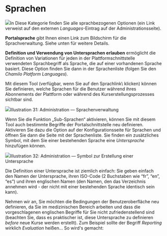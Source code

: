 
# Sprachen

![](../../../../.gitbook/assets/graficos7%20%285%29.png)In Diese Kategorie finden Sie alle sprachbezogenen Optionen \(ein Link verweist auf den externen _Languages_-Eintrag auf der Administrationsseite\).

**Portalsprache** gibt Ihnen einen Link zum Bildschirm für die Sprachverwaltung. Siehe unten für weitere Details.

**Definition und Verwendung von Untersprachen erlauben** ermöglicht die Definition von Variationen für jeden in der Plattformschnittstelle verwendeten Sprachbegriff als Sprache, die auf einer vorhandenen Sprache basiert. Diese Option finden Sie dann in der Sprachenliste \(folgen Sie den _Chamilo Platform Languages_\).

Mit diesem Tool \(verfügbar, wenn Sie auf den Sprachlink\ klicken) können Sie definieren, welche Sprachen für die Benutzer während ihres Abonnements der Plattform oder während des Kurserstellungsprozesses sichtbar sind.

![](../../../../.gitbook/assets/langue%20%283%29.png)Illustration 31: Administration — Sprachenverwaltung

Wenn Sie die Funktion „Sub-Sprachen“ aktivieren, können Sie mit diesem Tool auch bestimmte Begriffe der Portalschnittstelle neu definieren. Aktivieren Sie dazu die Option auf der Konfigurationsseite für Sprachen und öffnen Sie dann die Seite mit der Sprachenliste. Sie finden ein zusätzliches Symbol, mit dem Sie einer bestehenden Sprache eine _Untersprache_ hinzufügen können.

![](../../../../.gitbook/assets/graficos37%20%284%29.png)Illustration 32: Administration — Symbol zur Erstellung einer Untersprache

Die Definition einer Untersprache ist ziemlich einfach: Sie geben einfach den Namen der Untersprache, ihren ISO-Code \(2 Buchstaben wie “fr”, “en”, “es”\) und ihren englischen Namen \(den Namen, den das Verzeichnis annehmen wird - der nicht mit einer bestehenden Sprache identisch sein kann\).

Nehmen wir an, Sie möchten die Bedingungen der Benutzeroberfläche neu definieren, da Sie im medizinischen Bereich arbeiten und dass die vorgeschlagenen englischen Begriffe für Sie nicht zufriedenstellend sind \(beachten Sie, dass es praktischer ist, diese Untersprache zu definieren _before_ neue Kurse werden erstellt\). Zum Beispiel sollte der Begriff _Reporting_ wirklich _Evaluation_ heißen... So wird's gemacht: